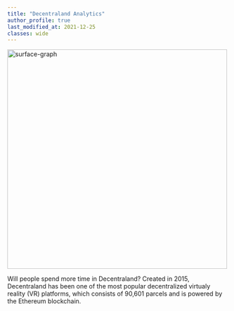 ```yaml
---
title: "Decentraland Analytics"
author_profile: true
last_modified_at: 2021-12-25
classes: wide
---
```


<img src="/assets/images/lands_181920.png" alt="surface-graph" width="500"/>

Will people spend more time in Decentraland? Created in 2015, Decentraland has been one of the most popular decentralized virtualy reality (VR) platforms, which consists of 90,601 parcels and is powered by the Ethereum blockchain.